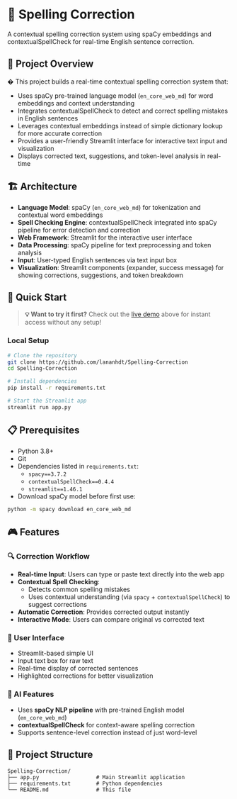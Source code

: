 # 📝 Spelling Correction

A contextual spelling correction system using spaCy embeddings and contextualSpellCheck for real-time English sentence correction.

## 🎯 Project Overview
�
This project builds a real-time contextual spelling correction system that:

- Uses spaCy pre-trained language model (`en_core_web_md`) for word embeddings and context understanding
- Integrates contextualSpellCheck to detect and correct spelling mistakes in English sentences
- Leverages contextual embeddings instead of simple dictionary lookup for more accurate correction
- Provides a user-friendly Streamlit interface for interactive text input and visualization
- Displays corrected text, suggestions, and token-level analysis in real-time

## 🏗️ Architecture

- **Language Model**: spaCy (`en_core_web_md`) for tokenization and contextual word embeddings
- **Spell Checking Engine**: contextualSpellCheck integrated into spaCy pipeline for error detection and correction
- **Web Framework**: Streamlit for the interactive user interface
- **Data Processing**: spaCy pipeline for text preprocessing and token analysis
- **Input**: User-typed English sentences via text input box
- **Visualization**: Streamlit components (expander, success message) for showing corrections, suggestions, and token breakdown

## 🚀 Quick Start

> **💡 Want to try it first?** Check out the [live demo](#-live-demo) above for instant access without any setup!

### Local Setup

```bash
# Clone the repository
git clone https://github.com/lananhdt/Spelling-Correction
cd Spelling-Correction

# Install dependencies
pip install -r requirements.txt

# Start the Streamlit app
streamlit run app.py
```

## 📋 Prerequisites

- Python 3.8+
- Git
- Dependencies listed in `requirements.txt`:
  - `spacy==3.7.2`
  - `contextualSpellCheck==0.4.4`
  - `streamlit==1.46.1`
- Download spaCy model before first use:
```bash
python -m spacy download en_core_web_md
```

## 🎮 Features

### 🔍 Correction Workflow

- **Real-time Input**: Users can type or paste text directly into the web app
- **Contextual Spell Checking**:
  - Detects common spelling mistakes
  - Uses contextual understanding (via `spacy` + `contextualSpellCheck`) to suggest corrections
- **Automatic Correction**: Provides corrected output instantly
- **Interactive Mode**: Users can compare original vs corrected text

### 🎨 User Interface

- Streamlit-based simple UI
- Input text box for raw text
- Real-time display of corrected sentences
- Highlighted corrections for better visualization

### 🧠 AI Features

- Uses **spaCy NLP pipeline** with pre-trained English model (`en_core_web_md`)
- **contextualSpellCheck** for context-aware spelling correction
- Supports sentence-level correction instead of just word-level

## 📁 Project Structure

```text
Spelling-Correction/
├── app.py                  # Main Streamlit application
├── requirements.txt        # Python dependencies
└── README.md               # This file
```
